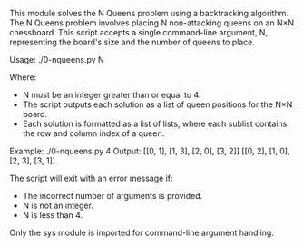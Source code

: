 This module solves the N Queens problem using a backtracking algorithm.
The N Queens problem involves placing N non-attacking queens on an N×N chessboard.
This script accepts a single command-line argument, N, representing the board's size
and the number of queens to place.

Usage:
./0-nqueens.py N

Where:
- N must be an integer greater than or equal to 4.
- The script outputs each solution as a list of queen positions for the N×N board.
- Each solution is formatted as a list of lists, where each sublist contains the row and column index of a queen.

Example:
./0-nqueens.py 4
Output:
[[0, 1], [1, 3], [2, 0], [3, 2]]
[[0, 2], [1, 0], [2, 3], [3, 1]]

The script will exit with an error message if:
- The incorrect number of arguments is provided.
- N is not an integer.
- N is less than 4.

Only the sys module is imported for command-line argument handling.
